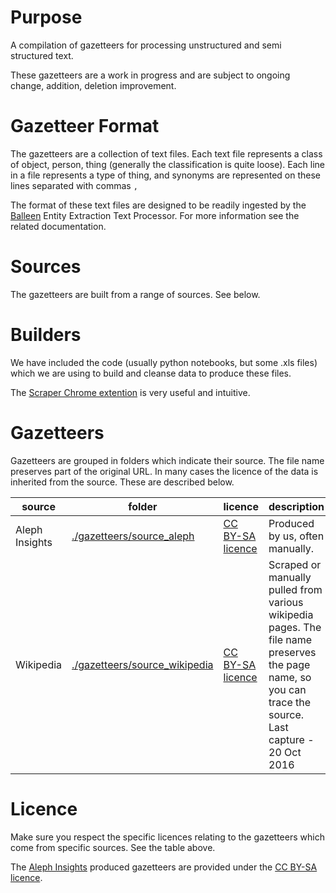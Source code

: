 # Purpose
A compilation of gazetteers for processing unstructured and semi structured text.

These gazetteers are a work in progress and are subject to ongoing change, addition, deletion improvement.

# Gazetteer Format
The gazetteers are a collection of text files. Each text file represents a class of object, person, thing (generally the classification is quite loose).
Each line in a file represents a type of thing, and synonyms are represented on these lines separated with commas `,`

The format of these text files are designed to be readily ingested by the [Balleen](https://github.com/dstl/baleen) Entity Extraction Text Processor. For more information see the related documentation.

# Sources
The gazetteers are built from a range of sources. See below.

# Builders
We have included the code (usually python notebooks, but some .xls files) which we are using to build and cleanse data to produce these files.

The [Scraper Chrome extention](https://chrome.google.com/webstore/detail/scraper/mbigbapnjcgaffohmbkdlecaccepngjd) is very useful and intuitive.

# Gazetteers
Gazetteers are grouped in folders which indicate their source. The file name preserves part of the original URL. In many cases the licence of the data is inherited from the source. These are described below.

| source | folder | licence | description |
|---|---|---|---|
| Aleph Insights | [./gazetteers/source_aleph](./gazeteers/source_aleph) | [CC BY-SA licence](./licences/by-sa.markdown) | Produced by us, often manually. |
| Wikipedia | [./gazetteers/source_wikipedia](./gazetteers/source_wikipedia) | [CC BY-SA licence](https://en.wikipedia.org/wiki/Wikipedia:Text_of_Creative_Commons_Attribution-ShareAlike_3.0_Unported_License) | Scraped or manually pulled from various wikipedia pages. The file name preserves the page name, so you can trace the source. Last capture - 20 Oct 2016 |

# Licence
Make sure you respect the specific licences relating to the gazetteers which come from specific sources. See the table above.

The [Aleph Insights](www.alephinsights.com) produced gazetteers are provided under the [CC BY-SA licence](./licences/by-sa.markdown).
